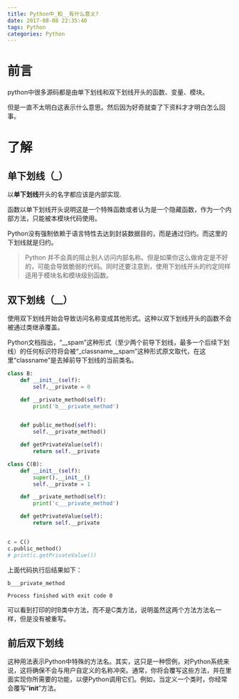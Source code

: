 ```yaml
---
title: Python中_和__有什么意义?
date: 2017-08-08 22:35:40
tags: Python
categories: Python
---
```


# 前言

python中很多源码都是由单下划线和双下划线开头的函数、变量、模块。

但是一直不太明白这表示什么意思。然后因为好奇就查了下资料才才明白怎么回事。

<!-- more -->

# 了解

## 单下划线（_）

以**单下划线**开头的名字都应该是内部实现.

函数以单下划线开头说明这是一个特殊函数或者认为是一个隐藏函数，作为一个内部方法，只能被本模块代码使用。

Python没有强制依赖于语言特性去达到封装数据目的，而是通过归约。而这里的下划线就是归约。

> Python 并不会真的阻止别人访问内部名称。但是如果你这么做肯定是不好的，可能会导致脆弱的代码。同时还要注意到，使用下划线开头的约定同样适用于模块名和模块级别函数。



## 双下划线（__）

使用双下划线开始会导致访问名称变成其他形式。这种以双下划线开头的函数不会被通过类继承覆盖。

Python文档指出，“__spam”这种形式（至少两个前导下划线，最多一个后续下划线）的任何标识符将会被“_classname__spam”这种形式原文取代，在这里“classname”是去掉前导下划线的当前类名。

```python
class B:
    def __init__(self):
        self.__private = 0

    def __private_method(self):
        print('b___private_method')


    def public_method(self):
        self.__private_method()

    def getPrivateValue(self):
        return self.__private

class C(B):
    def __init__(self):
        super().__init__()
        self.__private = 1

    def __private_method(self):
        print('c___private_method')

    def getPrivateValue(self):
        return self.__private


c = C()
c.public_method()
# print(c.getPrivateValue())

```

上面代码执行后结果如下：

```
b___private_method

Process finished with exit code 0
```

可以看到打印的时B类中方法，而不是C类方法，说明虽然这两个方法方法名一样，但是没有被重写。

## 前后双下划线

这种用法表示Python中特殊的方法名。其实，这只是一种惯例，对Python系统来说，这将确保不会与用户自定义的名称冲突。通常，你将会覆写这些方法，并在里面实现你所需要的功能，以便Python调用它们。例如，当定义一个类时，你经常会覆写“__init__”方法。

